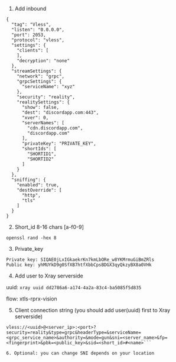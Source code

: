 

1. Add inbound 

```
{
  "tag": "Vless",
  "listen": "0.0.0.0",
  "port": 2053,
  "protocol": "vless",
  "settings": {
    "clients": [
    ],
    "decryption": "none"
  },
  "streamSettings": {
    "network": "grpc",
    "grpcSettings": {
      "serviceName": "xyz"
    },
    "security": "reality",
    "realitySettings": {
      "show": false,
      "dest": "discordapp.com:443", 
      "xver": 0,
      "serverNames": [
        "cdn.discordapp.com",
        "discordapp.com"
      ],
      "privateKey": "PRIVATE_KEY", 
      "shortIds": [
        "SHORTID1",
        "SHORTID2"
      ]
    }
  },
  "sniffing": {
    "enabled": true,
    "destOverride": [
      "http",
      "tls"
    ]
  }
}
```

2. Short_id 8-16 chars [a-f0-9] 

```openssl rand -hex 8```


3. Private_key

```xray x25519
Private key: SIQAE0jLxIGkaekrKn7kmLbORe_w8YKMrmuGiBmZRls
Public key: yhMUYkD9g0SfXB7htfXbbCpsBDGX3qyQkzyBX8a0VHk
```

4. Add user to Xray serverside 

uuid: ```xray uuid
dd2786a6-a174-4a2a-83c4-ba5085f5d835```

flow: xtls-rprx-vision

5. Client connection string (you should add user(uuid) first to Xray serverside)

```vless client connect example
vless://<uuid>@<server_ip>:<port>?security=reality&type=grpc&headerType=&serviceName=<grpc_service_name>&authority=&mode=gun&sni=<server_name>&fp=<fingerprint>&pbk=<public_key>&sid=<short_id>#<name>```

6. Optional: you can change SNI depends on your location
